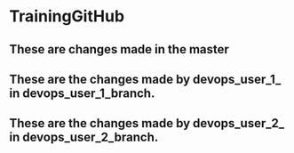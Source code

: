 # TrainingGitHub
## These are changes made in the master



## These are the changes made by devops_user_1_ in devops_user_1_branch.

## These are the changes made by devops_user_2_ in devops_user_2_branch.
